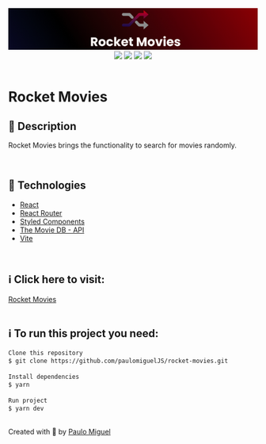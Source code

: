<div align='center'>
<img src='./Readme/logo_readme.png'>

<div>
    <img src="https://img.shields.io/github/repo-size/paulomigueljs/rocket-movies">
    <img src="https://img.shields.io/github/last-commit/paulomigueljs/rocket-movies">
    <img src="https://img.shields.io/github/languages/count/paulomigueljs/rocket-movies">
    <img src="https://img.shields.io/github/languages/top/paulomigueljs/rocket-movies">
</div>
</div>

</br>

<h1>Rocket Movies</h1>

<h2>🔖 Description</h2>

<p>Rocket Movies brings the functionality to search for movies randomly. </p>

</br>

<h2>🚀 Technologies</h2>
<ul>
    <li><a href="https://create-react-app.dev/" target="_blank">React</a></li>
    <li><a href="https://reactrouter.com/" target="_blank">React Router</a></li>
    <li><a href="https://styled-components.com/" target="_blank">Styled Components</a></li>
    <li><a href="https://www.themoviedb.org/" target="_blank">The Movie DB  - API</a></li>
    <li><a href="https://vitejs.dev/" target="_blank">Vite</a></li>

</ul>

<br>

<h2>ℹ️ Click here to visit:</h2>
<a href="https://rocket-movies.vercel.app/" target="_blank">Rocket Movies</a>

<br>
<br>

<h2>ℹ️ To run this project you need:</h2>

    Clone this repository
    $ git clone https://github.com/paulomiguelJS/rocket-movies.git

    Install dependencies
    $ yarn

    Run project
    $ yarn dev

<br>
Created with 💙 by <a href="https://github.com/paulomiguelJS/rocket-movies" target="_blank">Paulo Miguel</a></p>
